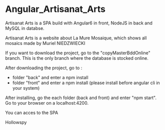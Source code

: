 # Angular_Artisanat_Arts


Artisanat Arts is a SPA build with Angular6 in front, NodeJS in back and MySQL in databse. 

Artisanat Arts is a website about La Mure Mosaique, which shows all mosaics made by Muriel NIEDZWIECKI


If you want to download the project, go to the "copyMasterBddOnline" branch. This is the only branch where the database is stocked online. 

After downloading the project, go to : 
- folder "back" and enter a npm install
- folder "front" and enter a npm install (please install before angular cli in your system)

After installing, go the each folder (back and front) and enter "npm start". Go to your browser on a localhost:4200. 

You can acces to the SPA 

Hollowspy
